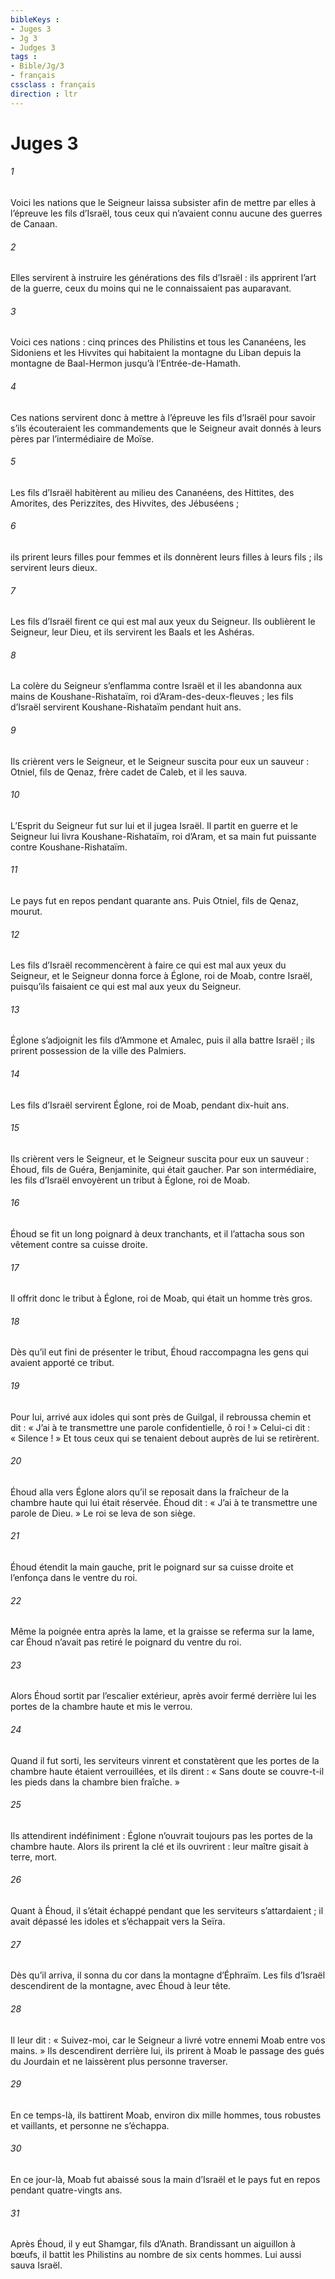```yaml
---
bibleKeys : 
- Juges 3
- Jg 3
- Judges 3
tags : 
- Bible/Jg/3
- français
cssclass : français
direction : ltr
---
```


# Juges 3

###### 1
Voici les nations que le Seigneur laissa subsister afin de mettre par elles à l’épreuve les fils d’Israël, tous ceux qui n’avaient connu aucune des guerres de Canaan.
###### 2
Elles servirent à instruire les générations des fils d’Israël : ils apprirent l’art de la guerre, ceux du moins qui ne le connaissaient pas auparavant.
###### 3
Voici ces nations : cinq princes des Philistins et tous les Cananéens, les Sidoniens et les Hivvites qui habitaient la montagne du Liban depuis la montagne de Baal-Hermon jusqu’à l’Entrée-de-Hamath.
###### 4
Ces nations servirent donc à mettre à l’épreuve les fils d’Israël pour savoir s’ils écouteraient les commandements que le Seigneur avait donnés à leurs pères par l’intermédiaire de Moïse.
###### 5
Les fils d’Israël habitèrent au milieu des Cananéens, des Hittites, des Amorites, des Perizzites, des Hivvites, des Jébuséens ;
###### 6
ils prirent leurs filles pour femmes et ils donnèrent leurs filles à leurs fils ; ils servirent leurs dieux.
###### 7
Les fils d’Israël firent ce qui est mal aux yeux du Seigneur. Ils oublièrent le Seigneur, leur Dieu, et ils servirent les Baals et les Ashéras.
###### 8
La colère du Seigneur s’enflamma contre Israël et il les abandonna aux mains de Koushane-Rishataïm, roi d’Aram-des-deux-fleuves ; les fils d’Israël servirent Koushane-Rishataïm pendant huit ans.
###### 9
Ils crièrent vers le Seigneur, et le Seigneur suscita pour eux un sauveur : Otniel, fils de Qenaz, frère cadet de Caleb, et il les sauva.
###### 10
L’Esprit du Seigneur fut sur lui et il jugea Israël. Il partit en guerre et le Seigneur lui livra Koushane-Rishataïm, roi d’Aram, et sa main fut puissante contre Koushane-Rishataïm.
###### 11
Le pays fut en repos pendant quarante ans. Puis Otniel, fils de Qenaz, mourut.
###### 12
Les fils d’Israël recommencèrent à faire ce qui est mal aux yeux du Seigneur, et le Seigneur donna force à Églone, roi de Moab, contre Israël, puisqu’ils faisaient ce qui est mal aux yeux du Seigneur.
###### 13
Églone s’adjoignit les fils d’Ammone et Amalec, puis il alla battre Israël ; ils prirent possession de la ville des Palmiers.
###### 14
Les fils d’Israël servirent Églone, roi de Moab, pendant dix-huit ans.
###### 15
Ils crièrent vers le Seigneur, et le Seigneur suscita pour eux un sauveur : Éhoud, fils de Guéra, Benjaminite, qui était gaucher. Par son intermédiaire, les fils d’Israël envoyèrent un tribut à Églone, roi de Moab.
###### 16
Éhoud se fit un long poignard à deux tranchants, et il l’attacha sous son vêtement contre sa cuisse droite.
###### 17
Il offrit donc le tribut à Églone, roi de Moab, qui était un homme très gros.
###### 18
Dès qu’il eut fini de présenter le tribut, Éhoud raccompagna les gens qui avaient apporté ce tribut.
###### 19
Pour lui, arrivé aux idoles qui sont près de Guilgal, il rebroussa chemin et dit : « J’ai à te transmettre une parole confidentielle, ô roi ! » Celui-ci dit : « Silence ! » Et tous ceux qui se tenaient debout auprès de lui se retirèrent.
###### 20
Éhoud alla vers Églone alors qu’il se reposait dans la fraîcheur de la chambre haute qui lui était réservée. Éhoud dit : « J’ai à te transmettre une parole de Dieu. » Le roi se leva de son siège.
###### 21
Éhoud étendit la main gauche, prit le poignard sur sa cuisse droite et l’enfonça dans le ventre du roi.
###### 22
Même la poignée entra après la lame, et la graisse se referma sur la lame, car Éhoud n’avait pas retiré le poignard du ventre du roi.
###### 23
Alors Éhoud sortit par l’escalier extérieur, après avoir fermé derrière lui les portes de la chambre haute et mis le verrou.
###### 24
Quand il fut sorti, les serviteurs vinrent et constatèrent que les portes de la chambre haute étaient verrouillées, et ils dirent : « Sans doute se couvre-t-il les pieds dans la chambre bien fraîche. »
###### 25
Ils attendirent indéfiniment : Églone n’ouvrait toujours pas les portes de la chambre haute. Alors ils prirent la clé et ils ouvrirent : leur maître gisait à terre, mort.
###### 26
Quant à Éhoud, il s’était échappé pendant que les serviteurs s’attardaient ; il avait dépassé les idoles et s’échappait vers la Seïra.
###### 27
Dès qu’il arriva, il sonna du cor dans la montagne d’Éphraïm. Les fils d’Israël descendirent de la montagne, avec Éhoud à leur tête.
###### 28
Il leur dit : « Suivez-moi, car le Seigneur a livré votre ennemi Moab entre vos mains. » Ils descendirent derrière lui, ils prirent à Moab le passage des gués du Jourdain et ne laissèrent plus personne traverser.
###### 29
En ce temps-là, ils battirent Moab, environ dix mille hommes, tous robustes et vaillants, et personne ne s’échappa.
###### 30
En ce jour-là, Moab fut abaissé sous la main d’Israël et le pays fut en repos pendant quatre-vingts ans.
###### 31
Après Éhoud, il y eut Shamgar, fils d’Anath. Brandissant un aiguillon à bœufs, il battit les Philistins au nombre de six cents hommes. Lui aussi sauva Israël.
